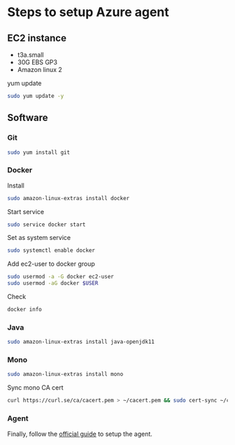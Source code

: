 # Steps to setup Azure agent

## EC2 instance

- t3a.small
- 30G EBS GP3
- Amazon linux 2

yum update

```sh
sudo yum update -y
```

## Software

### Git

```sh
sudo yum install git

```

### Docker

Install

```sh
sudo amazon-linux-extras install docker
```

Start service

```sh
sudo service docker start
```

Set as system service

```sh
sudo systemctl enable docker
```

Add ec2-user to docker group

```sh
sudo usermod -a -G docker ec2-user
sudo usermod -aG docker $USER
```

Check

```sh
docker info
```

### Java

```sh
sudo amazon-linux-extras install java-openjdk11
```

### Mono

```sh
sudo amazon-linux-extras install mono
```

Sync mono CA cert

```sh
curl https://curl.se/ca/cacert.pem > ~/cacert.pem && sudo cert-sync ~/cacert.pem
```

### Agent

Finally, follow the [official guide](https://learn.microsoft.com/en-us/azure/devops/pipelines/agents/v2-linux?view=azure-devops) to setup the agent.
